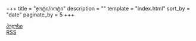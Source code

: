 +++
title = "ჯოტი/იოტი"
description = ""
template = "index.html"
sort_by = "date"
paginate_by = 5
+++

<div class="nav-row">
    <div class="nav-links">
        <a href="/blog" class="category-link">პულსი</a>
    </div>
    <div class="nav-right">
        <a href="/atom.xml" class="category-link rss-link">RSS</a>
    </div>
</div>


